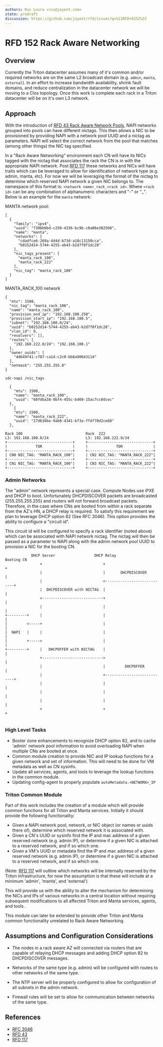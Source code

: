 ```yaml
---
authors: Rui Loura <rui@joyent.com>
state: predraft
discussion: https://github.com/joyent/rfd/issues?q=%22RFD+0152%22
---
```


<!--
    This Source Code Form is subject to the terms of the Mozilla Public
    License, v. 2.0. If a copy of the MPL was not distributed with this
    file, You can obtain one at http://mozilla.org/MPL/2.0/.
-->

<!--
    Copyright (c) 2018, Joyent Inc.
-->


# RFD 152 Rack Aware Networking

## Overview
Currently the Triton datacenter assumes many of it's common and/or required
networks are on the same L2 broadcast domain (e.g. `admin`, `manta`,
`external`).  In an effort to increase bandwidth availability, shrink fault
domains, and reduce centralization in the datacenter network we will be moving
to a Clos topology.  Once this work is complete each rack in a Triton
datacenter will be on it's own L3 network.

## Approach
With the introduction of [RFD 43 Rack Aware Network Pools][RFD 43], NAPI
networks grouped into pools can have different nictags.  This then allows a NIC
to be provisioned by providing NAPI with a network pool UUID and a nictag as
parameters.  NAPI will select the correct network from the pool that matches
(among other things) the NIC tag specified.  

In a "Rack Aware Networking" environment each CN will have its NICs tagged with
the nictag that associates the rack the CN is in with the appropriate NAPI
network.  Post [RFD 117] these networks and NICs will have traits which can be
leveraged to allow for identification of network type (e.g. admin, manta, etc).
For now we will be leveraging the format of the nictag to determine which
reserved NAPI network a given NIC belongs to.  The namespace of this format is:
`<network name>_rack_<rack id>`.  Where `<rack id>` can be any combination
of alphanumeric characters and "-" or "_".   Below is an example for the
`manta` network:

MANTA network pool:
```
[
  {
    "family": "ipv4",
    "uuid": "7306b0bd-c250-4336-bc9b-c0a06e382560",
    "name": "manta",
    "networks": [
      "cdadfce6-269a-4d4d-b73d-a18c13150cca",
      "b0152d14-5744-4255-ab43-b2d7f0f1dc28"
    ],
    "nic_tags_present": [
      "manta_rack_100",
      "manta_rack_222"
    ],
    "nic_tag": "manta_rack_100"
  }
]
```

MANTA_RACK_100 network
```
{
  "mtu": 1500,
  "nic_tag": "manta_rack_100",
  "name": "manta_rack_100",
  "provision_end_ip": "192.168.100.250",
  "provision_start_ip": "192.168.100.5",
  "subnet": "192.168.100.0/24",
  "uuid": "b0152d14-5744-4255-ab43-b2d7f0f1dc28",
  "vlan_id": 0,
  "resolvers": [],                                                    
  "routes": {                                                         
    "192.168.222.0/24": "192.168.100.1"                               
  },                                                                  
  "owner_uuids": [                                                    
    "4d649f41-cf87-ca1d-c2c0-bb6a9004311d"                            
  ],                                                                  
  "netmask": "255.255.255.0"                                          
}                                                                     
```

`sdc-napi /nic_tags`
```
  {
    "mtu": 1500,
    "name": "manta_rack_100",
    "uuid": "60fdba38-9bf4-455c-bd60-15ac7cc0dcec"                    
  },                                                                  
    {                                                                 
    "mtu": 1500,                                                      
    "name": "manta_rack_222",                                         
    "uuid": "27d610be-9ab0-4341-bf3a-ffdf70d2ce60"
  },

```

```                                                                   
Rack 100                             Rack  222                        
L3: 192.168.100.0/24                 L3: 192.168.222.0/24             
+------------------------------+     +------------------------------+ 
|             TOR              |     |             TOR              | 
+------------------------------+     +------------------------------+ 
| CN0 NIC_TAG: "MANTA_RACK_100"|     | CN2 NIC_TAG: "MANTA_RACK_222"| 
+------------------------------+     +------------------------------+ 
| CN1 NIC_TAG: "MANTA_RACK_100"|     | CN3 NIC_TAG: "MANTA_RACK_222"| 
+------------------------------+     +------------------------------+ 
```    


### Admin Networks                                                     
                                                                      
The "admin" network represents a special case.  Compute Nodes use iPXE and DHCP
to boot.  Unfortunately DHCPDISCOVER packets are broadcasted (255.255.255.255)
and routers will not forward broadcast packets.  Therefore, in the case where
CNs are booted from within a rack separate from the AZ's HN, a DHCP relay is
required.  To satisfy this requirement we plan to leverage DHCP option 82 (See
RFC 3046).  This option provides the ability to configure a "circuit id".  

This circuit id will be configured to specify a rack identifier (noted above) 
which can be associated with NAPI network nictag.  The nictag will then be passed as a parameter to NAPI along with the admin network pool UUID to provision a NIC for the booting CN.


```                                                                   
            DHCP Server                  DHCP Relay                  Booting CN
                +                            +                            +
                |                            |       DHCPDISCOVER         |
                |                            <----------------------------+
                |  DHCPDISCOVER with NICTAG  |                            |
                <----------------------------+                            |
                |                            |                            |
+---------+     |                            |                            |
|         <-----+                            |                            |
|  NAPI   |     |                            |                            |
|         +----->                            |                            |
+---------+     |   DHCPOFFER with NICTAG    |                            |
                +---------------------------->                            |
                |                            |         DHCPOFFER          |
                |                            +---------------------------->
                |                            |                            |
                |                            |                            |
                |                            |                            |
                +                            +                            +
                                                                      
```                                                                   

### High Level Tasks
* Booter zone enhancements to recognize DHCP option 82, and to cache 'admin'
network pool information to avoid overloading NAPI when multiple CNs are booted
at once.
* Common module creation to provide NIC and IP lookup functions for a given
network and set of information.  This will need to be done for VM metadata as
well as CN sysinfo.
* Update all services, agents, and tools to leverage the lookup functions in
the common module.
* Updating config-agent to properly populate `autoMetadata.<NETWORK>_IP` 

### Triton Common Module

Part of this work includes the creation of a module which will provide common
functions for all Triton and Manta services.  Initially it should provide the
following functionality:  

* Given a NAPI network pool, network, or NIC object (or names or uuids there
of), determine which reserved network it is associated with.
* Given a CN's UUID or sysinfo find the IP and mac address of a given reserved
network (e.g. admin IP), or determine if a given NIC is attached to a reserved
network, and if so which one.
* Given a VM's UUID or metadata find the IP and mac address of a given reserved
network (e.g. admin IP), or determine if a given NIC is attached to a reserved
network, and if so which one.

(Note: [RFD 117] will outline which networks will be internally reserved by the
 Triton infrastructure, for now the assumption is that these will include at a
 minimum 'admin', 'manta', and 'external')


This will provide us with the ability to alter the mechanism for determining
the NICs and IPs of various networks in a central location without requiring
subsequent modifications to all affected Triton and Manta services, agents, and
tools.

This module can later be extended to provide other Triton and Manta common
functionality unrelated to Rack Aware Networking.


## Assumptions and Configuration Considerations

* The nodes in a rack aware AZ will connected via routers that are capable of
relaying DHCP messages and adding DHCP option 82 to DHCPDISCOVER messages. 

* Networks of the same type (e.g. admin) will be configured with routes to
other networks of the same type.

* The NTP server will be properly configured to allow for configuration of all
subnets in the admin network.

* Firewall rules will be set to allow for communication between networks of the
same type.

## References

* [RFC 3046]
* [RFD 43]
* [RFD 117]

[RFD 117]: https://github.com/joyent/rfd/blob/master/rfd/0117/README.md
[RFC 3046]: https://tools.ietf.org/html/rfc3046
[RFD 43]: https://github.com/joyent/rfd/blob/master/rfd/0043/README.md
